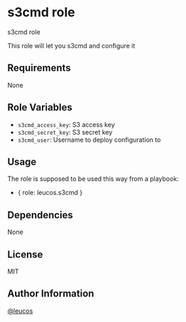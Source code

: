 s3cmd role
==========

s3cmd role

This role will let you s3cmd and configure it

Requirements
------------

None

Role Variables
--------------

- `s3cmd_access_key`: S3 access key
- `s3cmd_secret_key`: S3 secret key
- `s3cmd_user`: Username to deploy configuration to

Usage
-----

The role is supposed to be used this way from a playbook:

   - { role: leucos.s3cmd }

Dependencies
------------

None

License
-------

MIT

Author Information
------------------

[@leucos](https://github.com/leucos)
